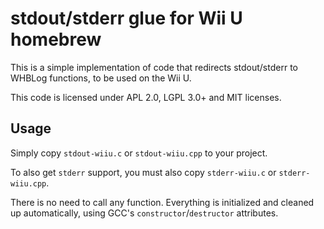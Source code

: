 # stdout/stderr glue for Wii U homebrew

This is a simple implementation of code that redirects stdout/stderr to WHBLog functions,
to be used on the Wii U.

This code is licensed under APL 2.0, LGPL 3.0+ and MIT licenses.


## Usage

Simply copy `stdout-wiiu.c` or `stdout-wiiu.cpp` to your project.

To also get `stderr` support, you must also copy `stderr-wiiu.c` or `stderr-wiiu.cpp`.

There is no need to call any function. Everything is initialized and cleaned up
automatically, using GCC's `constructor`/`destructor` attributes.

